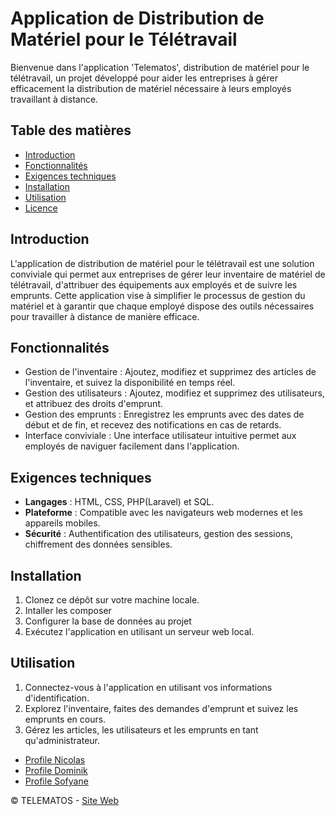 # Application de Distribution de Matériel pour le Télétravail

Bienvenue dans l'application 'Telematos', distribution de matériel pour le télétravail, un projet développé pour aider les entreprises à gérer efficacement la distribution de matériel nécessaire à leurs employés travaillant à distance.

## Table des matières

- [Introduction](#introduction)
- [Fonctionnalités](#fonctionnalités)
- [Exigences techniques](#exigences-techniques)
- [Installation](#installation)
- [Utilisation](#utilisation)
- [Licence](#licence)

## Introduction

L'application de distribution de matériel pour le télétravail est une solution conviviale qui permet aux entreprises de gérer leur inventaire de matériel de télétravail, d'attribuer des équipements aux employés et de suivre les emprunts. Cette application vise à simplifier le processus de gestion du matériel et à garantir que chaque employé dispose des outils nécessaires pour travailler à distance de manière efficace.

## Fonctionnalités

- Gestion de l'inventaire : Ajoutez, modifiez et supprimez des articles de l'inventaire, et suivez la disponibilité en temps réel.
- Gestion des utilisateurs : Ajoutez, modifiez et supprimez des utilisateurs, et attribuez des droits d'emprunt.
- Gestion des emprunts : Enregistrez les emprunts avec des dates de début et de fin, et recevez des notifications en cas de retards.
- Interface conviviale : Une interface utilisateur intuitive permet aux employés de naviguer facilement dans l'application.


## Exigences techniques

- **Langages** : HTML, CSS, PHP(Laravel) et SQL.
- **Plateforme** : Compatible avec les navigateurs web modernes et les appareils mobiles.
- **Sécurité** : Authentification des utilisateurs, gestion des sessions, chiffrement des données sensibles.

## Installation

1. Clonez ce dépôt sur votre machine locale.
2. Intaller les composer
3. Configurer la base de données au projet
4. Exécutez l'application en utilisant un serveur web local.

## Utilisation

1. Connectez-vous à l'application en utilisant vos informations d'identification.
2. Explorez l'inventaire, faites des demandes d'emprunt et suivez les emprunts en cours.
3. Gérez les articles, les utilisateurs et les emprunts en tant qu'administrateur.

- [Profile Nicolas](https://github.com/NicolasHerissard)
- [Profile Dominik](https://github.com/Lakpoo)
- [Profile Sofyane](https://github.com/Sofyane0603)

© TELEMATOS - [Site Web](https://telematos.tech)
